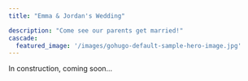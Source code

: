 ```yaml
---
title: "Emma & Jordan's Wedding"

description: "Come see our parents get married!"
cascade:
  featured_image: '/images/gohugo-default-sample-hero-image.jpg'
---
```


In construction, coming soon...
